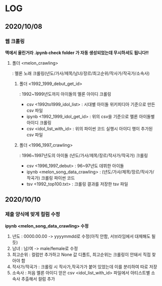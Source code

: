 # LOG
## 2020/10/08
### 웹 크롤링
**맥에서 올린거라 .ipynb check folder 가 자동 생성되었는데 무시하셔도 됩니다!!**
1. 폴더 <melon_crawling>

   : 멜론 노래 크롤링(년도/가사/제목/남녀/장르/최고순위/작사가/작곡가/소속사)

   1. 폴더 <1992_1999_debut_get_id>

      : 1992~1999년도까지 아이돌의 멜론 아이디 크롤링

      - csv <1992to1999_idol_list> : 시대별 아이돌 위키피디아 기준으로 만든 csv 파일
      - ipynb <1992_1999_idol_get_id> : 위의 csv을 기준으로 멜론 아이돌별 아이디 크롤링
      - csv <idol_list_with_id> : 위의 파이썬 코드 실행시 아이디 행이 추가된 csv 파일

   2. 폴더 <1996_1997_crawling>

      : 1996~1997년도의 아이돌 (년도/가사/제목/장르/작사가/작곡가) 크롤링

      - csv <1996_1997_debut> : 96~97년도 데뷔한 아이돌
      - ipynb <melon_song_data_crawling> : (년도/가사/제목/장르/작사가/작곡가) 크롤링 파이썬 코드
      - tsv <1992_top100.txt> : 크롤링 결과를 저장한 tsv 파일

## 2020/10/10
### 제출 양식에 맞게 컬럼 수정
**ipynb <melon_song_data_crawling> 수정**  
1. 년도 : 0000.00.00 -> yyyymmdd로 수정(아직 안함, 서브라임에서 대체해도 될듯)
2. 남녀 : 남/여 -> male/female로 수정
3. 최고순위 : 컬럼만 추가하고 None 값 디폴트, 최고순위는 크롤링이 안돼서 직접 찾아야 함
4. 작사가/작곡가 : 크롤링 시 작사가,작곡가가 붙어 있었는데 이를 분리하여 따로 저장
5. 소속사 : 처음 멜론 아이디 얻은 csv <idol_list_with_id> 파일에서 아티스트별 소속사 추출해서 컬럼 추가

